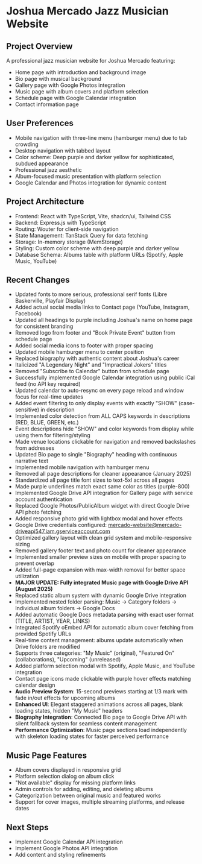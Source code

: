 # Joshua Mercado Jazz Musician Website

## Project Overview
A professional jazz musician website for Joshua Mercado featuring:
- Home page with introduction and background image
- Bio page with musical background
- Gallery page with Google Photos integration
- Music page with album covers and platform selection
- Schedule page with Google Calendar integration
- Contact information page

## User Preferences
- Mobile navigation with three-line menu (hamburger menu) due to tab crowding
- Desktop navigation with tabbed layout
- Color scheme: Deep purple and darker yellow for sophisticated, subdued appearance
- Professional jazz aesthetic
- Album-focused music presentation with platform selection
- Google Calendar and Photos integration for dynamic content

## Project Architecture
- Frontend: React with TypeScript, Vite, shadcn/ui, Tailwind CSS
- Backend: Express.js with TypeScript
- Routing: Wouter for client-side navigation
- State Management: TanStack Query for data fetching
- Storage: In-memory storage (MemStorage)
- Styling: Custom color scheme with deep purple and darker yellow
- Database Schema: Albums table with platform URLs (Spotify, Apple Music, YouTube)

## Recent Changes
- Updated fonts to more serious, professional serif fonts (Libre Baskerville, Playfair Display)
- Added actual social media links to Contact page (YouTube, Instagram, Facebook)
- Updated all headings to purple including Joshua's name on home page for consistent branding
- Removed logo from footer and "Book Private Event" button from schedule page
- Added social media icons to footer with proper spacing
- Updated mobile hamburger menu to center position
- Replaced biography with authentic content about Joshua's career
- Italicized "A Legendary Night" and "Impractical Jokers" titles
- Removed "Subscribe to Calendar" button from schedule page
- Successfully implemented Google Calendar integration using public iCal feed (no API key required)
- Updated calendar to auto-resync on every page reload and window focus for real-time updates
- Added event filtering to only display events with exactly "SHOW" (case-sensitive) in description
- Implemented color detection from ALL CAPS keywords in descriptions (RED, BLUE, GREEN, etc.)
- Event descriptions hide "SHOW" and color keywords from display while using them for filtering/styling
- Made venue locations clickable for navigation and removed backslashes from addresses
- Updated Bio page to single "Biography" heading with continuous narrative text
- Implemented mobile navigation with hamburger menu
- Removed all page descriptions for cleaner appearance (January 2025)
- Standardized all page title font sizes to text-5xl across all pages
- Made purple underlines match exact same color as titles (purple-800)
- Implemented Google Drive API integration for Gallery page with service account authentication
- Replaced Google Photos/PublicAlbum widget with direct Google Drive API photo fetching
- Added responsive photo grid with lightbox modal and hover effects
- Google Drive credentials configured: mercado-website@mercado-driveapi547.iam.gserviceaccount.com
- Optimized gallery layout with clean grid system and mobile-responsive sizing
- Removed gallery footer text and photo count for cleaner appearance
- Implemented smaller preview sizes on mobile with proper spacing to prevent overlap
- Added full-page expansion with max-width removal for better space utilization
- **MAJOR UPDATE: Fully integrated Music page with Google Drive API (August 2025)**
- Replaced static album system with dynamic Google Drive integration
- Implemented nested folder parsing: Music → Category folders → Individual album folders → Google Docs
- Added automatic Google Docs metadata parsing with exact user format (TITLE, ARTIST, YEAR, LINKS)
- Integrated Spotify oEmbed API for automatic album cover fetching from provided Spotify URLs
- Real-time content management: albums update automatically when Drive folders are modified
- Supports three categories: "My Music" (original), "Featured On" (collaborations), "Upcoming" (unreleased)
- Added platform selection modal with Spotify, Apple Music, and YouTube integration
- Contact page icons made clickable with purple hover effects matching calendar design
- **Audio Preview System**: 15-second previews starting at 1/3 mark with fade in/out effects for upcoming albums
- **Enhanced UI**: Elegant staggered animations across all pages, blank loading states, hidden "My Music" headers
- **Biography Integration**: Connected Bio page to Google Drive API with silent fallback system for seamless content management
- **Performance Optimization**: Music page sections load independently with skeleton loading states for faster perceived performance

## Music Page Features
- Album covers displayed in responsive grid
- Platform selection dialog on album click
- "Not available" display for missing platform links
- Admin controls for adding, editing, and deleting albums
- Categorization between original music and featured works
- Support for cover images, multiple streaming platforms, and release dates

## Next Steps
- Implement Google Calendar API integration
- Implement Google Photos API integration
- Add content and styling refinements